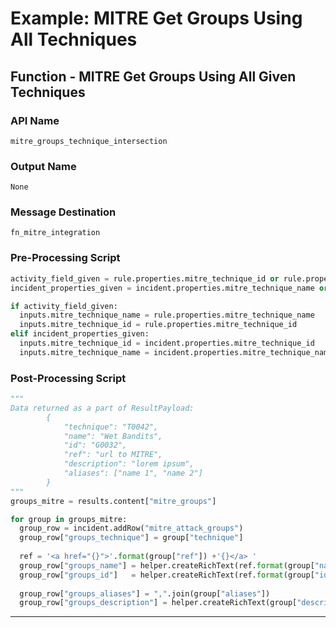 <!--
    DO NOT MANUALLY EDIT THIS FILE
    THIS FILE IS AUTOMATICALLY GENERATED WITH resilient-circuits codegen
-->

# Example: MITRE Get Groups Using All Techniques


## Function - MITRE Get Groups Using All Given Techniques

### API Name
`mitre_groups_technique_intersection`

### Output Name
`None`

### Message Destination
`fn_mitre_integration`

### Pre-Processing Script
```python
activity_field_given = rule.properties.mitre_technique_id or rule.properties.mitre_technique_name
incident_properties_given = incident.properties.mitre_technique_name or incident.properties.mitre_technique_id

if activity_field_given:
  inputs.mitre_technique_name = rule.properties.mitre_technique_name
  inputs.mitre_technique_id = rule.properties.mitre_technique_id
elif incident_properties_given:
  inputs.mitre_technique_id = incident.properties.mitre_technique_id
  inputs.mitre_technique_name = incident.properties.mitre_technique_name
```

### Post-Processing Script
```python
"""
Data returned as a part of ResultPayload:
        {
            "technique": "T0042",
            "name": "Wet Bandits",
            "id": "G0032",
            "ref": "url to MITRE",
            "description": "lorem ipsum",
            "aliases": ["name 1", "name 2"]
        }
"""
groups_mitre = results.content["mitre_groups"]

for group in groups_mitre:
  group_row = incident.addRow("mitre_attack_groups")
  group_row["groups_technique"] = group["technique"]
  
  ref = '<a href="{}">'.format(group["ref"]) +'{}</a> '
  group_row["groups_name"] = helper.createRichText(ref.format(group["name"]))
  group_row["groups_id"]   = helper.createRichText(ref.format(group["id"]))
  
  group_row["groups_aliases"] = ",".join(group["aliases"])
  group_row["groups_description"] = helper.createRichText(group["description"])
```

---

